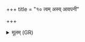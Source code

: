 +++
title = "१० त्वम् अस्य् आवपनी"

+++
<details><summary>मूलम् (GR)</summary>

त्वम् अस्य् आवपनी जनानाम्  
अदितिः कामदुघा विश्वरूपा ।  
यत् त ऊनं तत् त आ पूरयाति  
प्रजापतिः प्रजाभिः संविदानः ॥
</details>